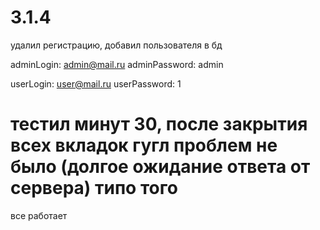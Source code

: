 # 3.1.4
удалил регистрацию,
добавил пользователя в бд

adminLogin: admin@mail.ru
adminPassword: admin

userLogin: user@mail.ru
userPassword: 1

# тестил минут 30, после закрытия всех вкладок гугл проблем не было (долгое ожидание ответа от сервера) типо того
все работает
